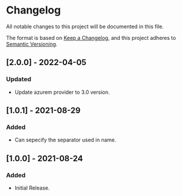 # Changelog
All notable changes to this project will be documented in this file.

The format is based on [Keep a Changelog](https://keepachangelog.com/en/1.0.0/),
and this project adheres to [Semantic Versioning](https://semver.org/spec/v2.0.0.html).
## [2.0.0] - 2022-04-05
### Updated
- Update azurem provider to 3.0 version.
## [1.0.1] - 2021-08-29
### Added
- Can sepecify the separator used in name.

## [1.0.0] - 2021-08-24
### Added
- Initial Release.
